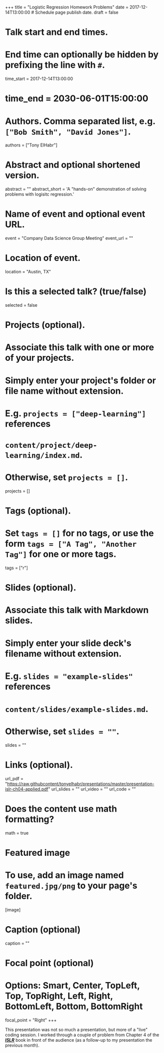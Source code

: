 +++
title = "Logistic Regression Homework Problems"
date = 2017-12-14T13:00:00  # Schedule page publish date.
draft = false

# Talk start and end times.
#   End time can optionally be hidden by prefixing the line with `#`.
time_start = 2017-12-14T13:00:00
# time_end = 2030-06-01T15:00:00

# Authors. Comma separated list, e.g. `["Bob Smith", "David Jones"]`.
authors = ["Tony ElHabr"]

# Abstract and optional shortened version.
abstract = ""
abstract_short = 'A "hands-on" demonstration of solving problems with logisitc regression.'

# Name of event and optional event URL.
event = "Company Data Science Group Meeting"
event_url = ""

# Location of event.
location = "Austin, TX"

# Is this a selected talk? (true/false)
selected = false

# Projects (optional).
#   Associate this talk with one or more of your projects.
#   Simply enter your project's folder or file name without extension.
#   E.g. `projects = ["deep-learning"]` references 
#   `content/project/deep-learning/index.md`.
#   Otherwise, set `projects = []`.
projects = []

# Tags (optional).
#   Set `tags = []` for no tags, or use the form `tags = ["A Tag", "Another Tag"]` for one or more tags.
tags = ["r"]

# Slides (optional).
#   Associate this talk with Markdown slides.
#   Simply enter your slide deck's filename without extension.
#   E.g. `slides = "example-slides"` references 
#   `content/slides/example-slides.md`.
#   Otherwise, set `slides = ""`.
slides = ""

# Links (optional).
url_pdf = "https://raw.githubcontent/tonyelhabr/presentations/master/presentation-islr-ch04-applied.pdf"
url_slides = ""
url_video = ""
url_code = ""

# Does the content use math formatting?
math = true

# Featured image
# To use, add an image named `featured.jpg/png` to your page's folder. 
[image]
  # Caption (optional)
  caption = ""

  # Focal point (optional)
  # Options: Smart, Center, TopLeft, Top, TopRight, Left, Right, BottomLeft, Bottom, BottomRight
  focal_point = "Right"
+++

This presentation was not so much a presentation, but more of a "live" coding session.
I worked through a couple of problem from Chapter 4 of the 
___[ISLR](http://www-bcf.usc.edu/~gareth/ISL/index.html)___ 
book in front of the audience
(as a follow-up to my presentation the previous month).


